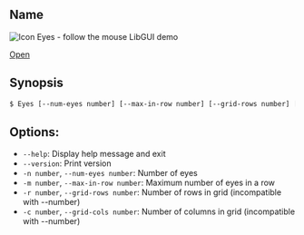 ## Name

![Icon](/res/icons/16x16/app-eyes.png) Eyes - follow the mouse LibGUI demo

[Open](file:///bin/Eyes)

## Synopsis

```sh
$ Eyes [--num-eyes number] [--max-in-row number] [--grid-rows number] [--grid-cols number]
```

## Options:

* `--help`: Display help message and exit
* `--version`: Print version
* `-n number`, `--num-eyes number`: Number of eyes
* `-m number`, `--max-in-row number`: Maximum number of eyes in a row
* `-r number`, `--grid-rows number`: Number of rows in grid (incompatible with --number)
* `-c number`, `--grid-cols number`: Number of columns in grid (incompatible with --number)
